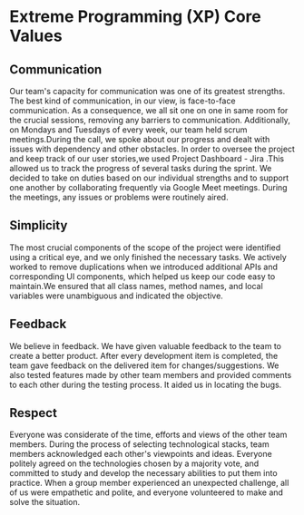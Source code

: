 # Extreme Programming (XP) Core Values

## Communication

Our team's capacity for communication was one of its greatest strengths. The best kind of communication, in our view, is face-to-face communication.
As a consequence, we all sit one on one in same room for the crucial sessions, removing any barriers to communication.
Additionally, on Mondays and Tuesdays of every week, our team held scrum meetings.During the call, we spoke about our progress and dealt with issues with dependency and other obstacles. In order to oversee the project and keep track of our user stories,we used Project Dashboard - Jira .This allowed us to track the progress of several tasks during the sprint. We decided to take on duties based on our individual strengths and to support one another by collaborating frequently via Google Meet meetings. During the meetings, any issues or problems were routinely aired.

## Simplicity

The most crucial components of the scope of the project were identified using a critical eye, and we only finished the necessary tasks.
We actively worked to remove duplications when we introduced additional APIs and corresponding UI components, which helped us keep our code easy to maintain.We ensured that all class names, method names, and local variables were unambiguous and indicated the objective.

## Feedback

We believe in feedback. We have given valuable feedback to the team to create a better product. After every development item is 
completed, the team gave feedback on the delivered item for changes/suggestions. We also tested features made by other team members and 
provided comments to each other during the testing process. It aided us in locating the bugs.

## Respect

Everyone was considerate of the time, efforts and views of the other team members. 
During the process of selecting technological stacks, team members acknowledged each other's viewpoints and ideas. 
Everyone politely agreed on the technologies chosen by a majority vote, and committed to study and develop the necessary abilities 
to put them into practice. When a group member experienced an unexpected challenge, all of us were empathetic and polite, and everyone 
volunteered to make and solve the situation.
